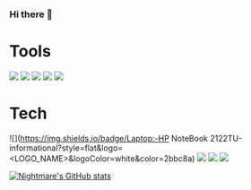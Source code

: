 ### Hi there 👋

# Tools

![](https://img.shields.io/badge/OS:-Windows10-informational?style=flat&logo=<LOGO_NAME>&logoColor=white&color=2bbc8a) ![](https://img.shields.io/badge/Editor:-VSCode-informational?style=flat&logo=<LOGO_NAME>&logoColor=white&color=2bbc8a)  ![](https://img.shields.io/badge/Code:-Python-informational?style=flat&logo=<LOGO_NAME>&logoColor=white&color=2bbc8a) ![](https://img.shields.io/badge/Code:-JavaScript-informational?style=flat&logo=<LOGO_NAME>&logoColor=white&color=2bbc8a) ![](https://img.shields.io/badge/Code:-TypeScript-informational?style=flat&logo=<LOGO_NAME>&logoColor=white&color=2bbc8a) 

# Tech

![](https://img.shields.io/badge/Laptop:-HP NoteBook 2122TU-informational?style=flat&logo=<LOGO_NAME>&logoColor=white&color=2bbc8a) ![](https://img.shields.io/badge/CPU:-Intel-Core-i3-2350m-informational?style=flat&logo=<LOGO_NAME>&logoColor=white&color=2bbc8a)  ![](https://img.shields.io/badge/GPU:-Intel-HD-3000-informational?style=flat&logo=<LOGO_NAME>&logoColor=white&color=2bbc8a) ![](https://img.shields.io/badge/RAM:-4GB-DDR3-2133MHz-informational?style=flat&logo=<LOGO_NAME>&logoColor=white&color=2bbc8a) 


[![Nightmare's GitHub stats](https://github-readme-stats.vercel.app/api?username=FaKeNiGhTmArE69)](https://github.com/anuraghazra/github-readme-stats)
